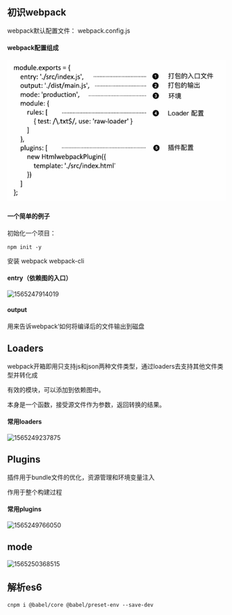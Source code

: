 ## 初识webpack



webpack默认配置文件： webpack.config.js



#### webpack配置组成

![1565246046392](\readme\1565246046392.png)







#### 一个简单的例子

初始化一个项目：

```shell
npm init -y
```

安装 webpack webpack-cli





#### entry（依赖图的入口）

![1565247914019](C:\Users\flnet\AppData\Roaming\Typora\typora-user-images\1565247914019.png)



#### output

用来告诉webpack‘如何将编译后的文件输出到磁盘







## Loaders



webpack开箱即用只支持js和json两种文件类型，通过loaders去支持其他文件类型并转化成

有效的模块，可以添加到依赖图中。

本身是一个函数，接受源文件作为参数，返回转换的结果。



#### 常用loaders

![1565249237875](C:\Users\flnet\AppData\Roaming\Typora\typora-user-images\1565249237875.png)





## Plugins

插件用于bundle文件的优化，资源管理和环境变量注入

作用于整个构建过程



#### 常用plugins

![1565249766050](C:\Users\flnet\AppData\Roaming\Typora\typora-user-images\1565249766050.png)







## mode

![1565250368515](C:\Users\flnet\AppData\Roaming\Typora\typora-user-images\1565250368515.png)





## 解析es6

```shell
cnpm i @babel/core @babel/preset-env --save-dev
```







